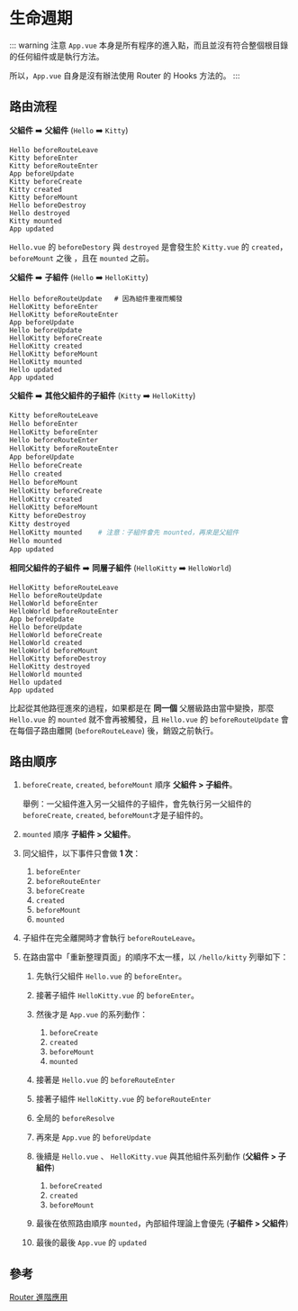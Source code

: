 # 生命週期

::: warning 注意
`App.vue` 本身是所有程序的進入點，而且並沒有符合整個根目錄的任何組件或是執行方法。

所以，`App.vue` 自身是沒有辦法使用 Router 的 Hooks 方法的。
:::

## 路由流程

**父組件** :arrow_right: **父組件** (`Hello` :arrow_right: `Kitty`)

```sh{8,9}
Hello beforeRouteLeave
Kitty beforeEnter
Kitty beforeRouteEnter
App beforeUpdate
Kitty beforeCreate
Kitty created
Kitty beforeMount
Hello beforeDestroy
Hello destroyed
Kitty mounted
App updated
```

`Hello.vue` 的 `beforeDestory` 與 `destroyed` 是會發生於 `Kitty.vue` 的 `created`，`beforeMount` 之後 ，且在 `mounted` 之前。

**父組件** :arrow_right: **子組件** (`Hello` :arrow_right: `HelloKitty`)

```sh{1}
Hello beforeRouteUpdate   # 因為組件重複而觸發
HelloKitty beforeEnter
HelloKitty beforeRouteEnter
App beforeUpdate
Hello beforeUpdate
HelloKitty beforeCreate
HelloKitty created
HelloKitty beforeMount
HelloKitty mounted
Hello updated
App updated
```

**父組件** :arrow_right: **其他父組件的子組件** (`Kitty` :arrow_right: `HelloKitty`)

```sh
Kitty beforeRouteLeave
Hello beforeEnter
HelloKitty beforeEnter
Hello beforeRouteEnter
HelloKitty beforeRouteEnter
App beforeUpdate
Hello beforeCreate
Hello created
Hello beforeMount
HelloKitty beforeCreate
HelloKitty created
HelloKitty beforeMount
Kitty beforeDestroy
Kitty destroyed
HelloKitty mounted    # 注意：子組件會先 mounted，再來是父組件
Hello mounted
App updated
```

**相同父組件的子組件** :arrow_right: **同層子組件** (`HelloKitty` :arrow_right: `HelloWorld`)

```sh{1,2}
HelloKitty beforeRouteLeave
Hello beforeRouteUpdate
HelloWorld beforeEnter
HelloWorld beforeRouteEnter
App beforeUpdate
Hello beforeUpdate
HelloWorld beforeCreate
HelloWorld created
HelloWorld beforeMount
HelloKitty beforeDestroy
HelloKitty destroyed
HelloWorld mounted
Hello updated
App updated
```

比起從其他路徑進來的過程，如果都是在 **同一個** 父層級路由當中變換，那麼 `Hello.vue` 的 `mounted` 就不會再被觸發，且 `Hello.vue` 的 `beforeRouteUpdate` 會在每個子路由離開 (`beforeRouteLeave`) 後，銷毀之前執行。

## 路由順序

1.  `beforeCreate`, `created`, `beforeMount` 順序 **父組件 > 子組件**。

    舉例：一父組件進入另一父組件的子組件，會先執行另一父組件的`beforeCreate`, `created`, `beforeMount`才是子組件的。

1.  `mounted` 順序 **子組件 > 父組件**。

1.  同父組件，以下事件只會做 **1 次**：

    1.  `beforeEnter`
    1.  `beforeRouteEnter`
    1.  `beforeCreate`
    1.  `created`
    1.  `beforeMount`
    1.  `mounted`

1.  子組件在完全離開時才會執行 `beforeRouteLeave`。
1.  在路由當中「重新整理頁面」的順序不太一樣，以 `/hello/kitty` 列舉如下：

    1.  先執行父組件 `Hello.vue` 的 `beforeEnter`。
    1.  接著子組件 `HelloKitty.vue` 的 `beforeEnter`。
    1.  然後才是 `App.vue` 的系列動作：

        1.  `beforeCreate`
        1.  `created`
        1.  `beforeMount`
        1.  `mounted`

    1.  接著是 `Hello.vue` 的 `beforeRouteEnter`
    1.  接著子組件 `HelloKitty.vue` 的 `beforeRouteEnter`
    1.  全局的 `beforeResolve`
    1.  再來是 `App.vue` 的 `beforeUpdate`
    1.  後續是 `Hello.vue` 、 `HelloKitty.vue` 與其他組件系列動作 (**父組件 > 子組件**)

        1.  `beforeCreated`
        1.  `created`
        1.  `beforeMount`

    1.  最後在依照路由順序 `mounted`，內部組件理論上會優先 (**子組件 > 父組件**)
    1.  最後的最後 `App.vue` 的 `updated`

## 參考

[Router 進階應用](https://ithelp.ithome.com.tw/articles/10214921)
